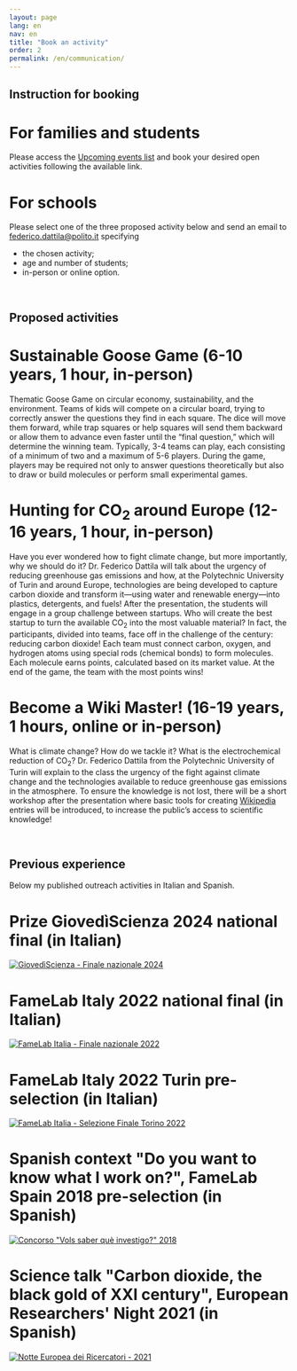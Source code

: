 ```yaml
---
layout: page
lang: en
nav: en
title: "Book an activity"
order: 2
permalink: /en/communication/
---
```


## Instruction for booking

# For families and students
Please access the [Upcoming events list](https://fededat.github.io/events/) and book your desired open activities following the available link. 

# For schools
Please select one of the three proposed activity below and send an email to [federico.dattila@polito.it](mailto:federico.dattila@polito.it) specifying
- the chosen activity;
- age and number of students;
- in-person or online option.

<br>

## Proposed activities

# Sustainable Goose Game (6-10 years, 1 hour, in-person)
Thematic Goose Game on circular economy, sustainability, and the environment. Teams of kids will compete on a circular board, trying to correctly answer the questions they find in each square. The dice will move them forward, while trap squares or help squares will send them backward or allow them to advance even faster until the “final question,” which will determine the winning team. Typically, 3-4 teams can play, each consisting of a minimum of two and a maximum of 5-6 players. During the game, players may be required not only to answer questions theoretically but also to draw or build molecules or perform small experimental games.
 
# Hunting for CO<sub>2</sub> around Europe (12-16 years, 1 hour, in-person)
Have you ever wondered how to fight climate change, but more importantly, why we should do it? Dr. Federico Dattila will talk about the urgency of reducing greenhouse gas emissions and how, at the Polytechnic University of Turin and around Europe, technologies are being developed to capture carbon dioxide and transform it—using water and renewable energy—into plastics, detergents, and fuels! After the presentation, the students will engage in a group challenge between startups. Who will create the best startup to turn the available CO<sub>2</sub> into the most valuable material? In fact, the participants, divided into teams, face off in the challenge of the century: reducing carbon dioxide! Each team must connect carbon, oxygen, and hydrogen atoms using special rods (chemical bonds) to form molecules. Each molecule earns points, calculated based on its market value. At the end of the game, the team with the most points wins!

# Become a Wiki Master! (16-19 years, 1 hours, online or in-person)  
What is climate change? How do we tackle it? What is the electrochemical reduction of CO<sub>2</sub>? Dr. Federico Dattila from the Polytechnic University of Turin will explain to the class the urgency of the fight against climate change and the technologies available to reduce greenhouse gas emissions in the atmosphere. To ensure the knowledge is not lost, there will be a short workshop after the presentation where basic tools for creating [Wikipedia](https://en.wikipedia.org/wiki/Main_Page) entries will be introduced, to increase the public’s access to scientific knowledge!

<br>

## Previous experience

Below my published outreach activities in Italian and Spanish.

# Prize GiovedìScienza 2024 national final (in Italian)
[![GiovedìScienza - Finale nazionale 2024](https://img.youtube.com/vi/eFGHrO9vWLU/0.jpg)](https://www.youtube.com/watch?v=eFGHrO9vWLU)
# FameLab Italy 2022 national final (in Italian)
[![FameLab Italia - Finale nazionale 2022](https://img.youtube.com/vi/OBpRP93BrFg/0.jpg)](https://www.youtube.com/watch?v=OBpRP93BrFg)
# FameLab Italy 2022 Turin pre-selection (in Italian)
[![FameLab Italia - Selezione Finale Torino 2022](https://img.youtube.com/vi/j1nVI4Am2xY/0.jpg)](https://www.youtube.com/watch?v=j1nVI4Am2xY)
# Spanish context "Do you want to know what I work on?", FameLab Spain 2018 pre-selection (in Spanish)
[![Concorso "Vols saber què investigo?" 2018](https://img.youtube.com/vi/jDeX1o5lK1w/0.jpg)](https://www.youtube.com/watch?v=jDeX1o5lK1w)
# Science talk "Carbon dioxide, the black gold of XXI century", European Researchers' Night 2021 (in Spanish)
[![Notte Europea dei Ricercatori - 2021](https://img.youtube.com/vi/d6NfSE_7PA0/0.jpg)](https://www.youtube.com/watch?v=d6NfSE_7PA0)
